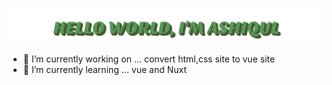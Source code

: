 <!-- https://github.com/ashiqul33/ashiqul33/blob/main/Hello%20world%2C%20I'm%20Ashiqul.png -->

[![27447](https://github.com/ashiqul33/ashiqul33/blob/main/greating.svg)](https://github.com/ashiqul33?tab=repositories)

<!-- **ashiqul33/ashiqul33** is a ✨ _special_ ✨ repository because its `README.md` (this file) appears on your GitHub profile.

Here are some ideas to get you started: -->

-   🔭 I’m currently working on ... convert html,css site to vue site
-   🌱 I’m currently learning ... vue and Nuxt
<!-- -   👯 I’m looking to collaborate on ...
-   🤔 I’m looking for help with ...
-   💬 Ask me about ...
-   📫 How to reach me: ...
-   😄 Pronouns: ...
-   ⚡ Fun fact: ... -->
